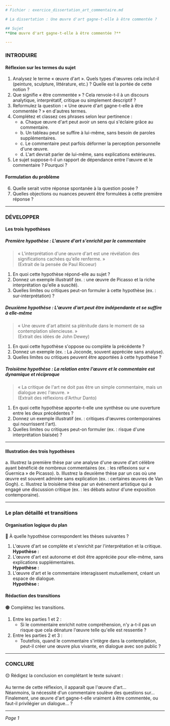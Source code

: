 ```yaml
---
# Fichier : exercice_dissertation_art_commentaire.md

# La dissertation : Une œuvre d'art gagne-t-elle à être commentée ?

## Sujet
**Une œuvre d'art gagne-t-elle à être commentée ?**

---
```


### INTRODUIRE

#### Réflexion sur les termes du sujet

1. Analysez le terme « œuvre d'art ». Quels types d'œuvres cela inclut-il (peinture, sculpture, littérature, etc.) ? Quelle est la portée de cette notion ?
2. Que signifie « être commentée » ? Cela renvoie-t-il à un discours analytique, interprétatif, critique ou simplement descriptif ?
3. Reformulez la question : « Une œuvre d'art gagne-t-elle à être commentée ? » en d'autres termes.
4. Complétez et classez ces phrases selon leur pertinence :
   - a. Chaque œuvre d'art peut avoir un sens qui s'éclaire grâce au commentaire.
   - b. Un tableau peut se suffire à lui-même, sans besoin de paroles supplémentaires.
   - c. Le commentaire peut parfois déformer la perception personnelle d'une œuvre.
   - d. L'art devrait parler de lui-même, sans explications extérieures.
5. Le sujet suppose-t-il un rapport de dépendance entre l'œuvre et le commentaire ? Pourquoi ?

#### Formulation du problème

6. Quelle serait votre réponse spontanée à la question posée ?
7. Quelles objections ou nuances peuvent être formulées à cette première réponse ?

---

### DÉVELOPPER

#### Les trois hypothèses

##### Première hypothèse : L'œuvre d'art s'enrichit par le commentaire

> « L'interprétation d'une œuvre d'art est une révélation des significations cachées qu'elle renferme. »  
> (Extrait de la pensée de Paul Ricoeur)

1. En quoi cette hypothèse répond-elle au sujet ?
2. Donnez un exemple illustratif (ex. : une œuvre de Picasso et la riche interprétation qu'elle a suscité).
3. Quelles limites ou critiques peut-on formuler à cette hypothèse (ex. : sur-interprétation) ?

##### Deuxième hypothèse : L'œuvre d'art peut être indépendante et se suffire à elle-même

> « Une œuvre d'art atteint sa plénitude dans le moment de sa contemplation silencieuse. »  
> (Extrait des idées de John Dewey)

1. En quoi cette hypothèse s'oppose ou complète la précédente ?
2. Donnez un exemple (ex. : La Joconde, souvent appréciée sans analyse).
3. Quelles limites ou critiques peuvent être apportées à cette hypothèse ?

##### Troisième hypothèse : La relation entre l'œuvre et le commentaire est dynamique et réciproque

> « La critique de l'art ne doit pas être un simple commentaire, mais un dialogue avec l'œuvre. »  
> (Extrait des réflexions d'Arthur Danto)

1. En quoi cette hypothèse apporte-t-elle une synthèse ou une ouverture entre les deux précédentes ?
2. Donnez un exemple illustratif (ex. : critiques d'œuvres contemporaines qui nourrissent l'art).
3. Quelles limites ou critiques peut-on formuler (ex. : risque d'une interprétation biaisée) ?

---

#### Illustration des trois hypothèses

a. Illustrez la première thèse par une analyse d'une œuvre d'art célèbre ayant bénéficié de nombreux commentaires (ex. : les réflexions sur « Guernica » de Picasso).
b. Illustrez la deuxième thèse par un cas où une œuvre est souvent admirée sans explication (ex. : certaines œuvres de Van Gogh).
c. Illustrez la troisième thèse par un événement artistique qui a engagé une discussion critique (ex. : les débats autour d'une exposition contemporaine).

---

### Le plan détaillé et transitions

#### Organisation logique du plan

🔴 À quelle hypothèse correspondent les thèses suivantes ?

1. L'œuvre d'art se complète et s'enrichit par l'interprétation et la critique.  
   **Hypothèse :**
2. L'œuvre d'art est autonome et doit être appréciée pour elle-même, sans explications supplémentaires.  
   **Hypothèse :**
3. L'œuvre d'art et le commentaire interagissent mutuellement, créant un espace de dialogue.  
   **Hypothèse :**

#### Rédaction des transitions

🟠 Complétez les transitions.

1. Entre les parties 1 et 2 :  
   - Si le commentaire enrichit notre compréhension, n'y a-t-il pas un risque que cela dénature l'œuvre telle qu'elle est ressentie ?
2. Entre les parties 2 et 3 :  
   - Toutefois, quand le commentaire s'intègre dans la contemplation, peut-il créer une œuvre plus vivante, en dialogue avec son public ?

---

### CONCLURE

🟡 Rédigez la conclusion en complétant le texte suivant :

Au terme de cette réflexion, il apparaît que l'œuvre d'art…  
Néanmoins, la nécessité d'un commentaire soulève des questions sur…  
Finalement, une œuvre d'art gagne-t-elle vraiment à être commentée, ou faut-il privilégier un dialogue… ?

--- 

*Page 1*